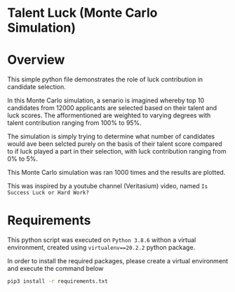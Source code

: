 # Talent Luck (Monte Carlo Simulation)

# Overview

This simple python file demonstrates the role of luck contribution in candidate selection.

In this Monte Carlo simulation, a senario is imagined whereby top 10 candidates from 12000 applicants are selected based on their talent and luck scores. The afformentioned are weighted to varying degrees with talent contribution ranging from 100% to 95%. 

The simulation is simply trying to determine what number of candidates would ave been selcted purely on the basis of their talent score compared to if luck played a part in their selection, with luck contribution ranging from 0% to 5%.

This Monte Carlo simulation was ran 1000 times and the results are plotted.

This was inspired by a youtube channel (Veritasium) video, named `Is Success Luck or Hard Work?`

# Requirements
This python script was executed on `Python 3.8.6` withon a virtual environment, created using `virtualenv==20.2.2` python package.

In order to install the required packages, please create a virtual environment and execute the command below

```bash
pip3 install -r requirements.txt
```
